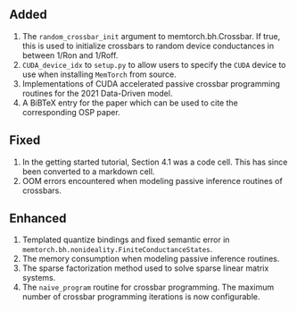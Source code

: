 ## Added
1. The `random_crossbar_init` argument to memtorch.bh.Crossbar. If true, this is used to initialize crossbars to random device conductances in between 1/Ron and 1/Roff.
2. `CUDA_device_idx` to `setup.py` to allow users to specify the `CUDA` device to use when installing `MemTorch` from source.
3. Implementations of CUDA accelerated passive crossbar programming routines for the 2021 Data-Driven model.
4. A BiBTeX entry for the paper which can be used to cite the corresponding OSP paper.

## Fixed
1. In the getting started tutorial, Section 4.1 was a code cell. This has since been converted to a markdown cell.
2. OOM errors encountered when modeling passive inference routines of crossbars.

## Enhanced

1. Templated quantize bindings and fixed semantic error in `memtorch.bh.nonideality.FiniteConductanceStates`.
2. The memory consumption when modeling passive inference routines.
3. The sparse factorization method used to solve sparse linear matrix systems.
4. The `naive_program` routine for crossbar programming. The maximum number of crossbar programming iterations is now configurable.



